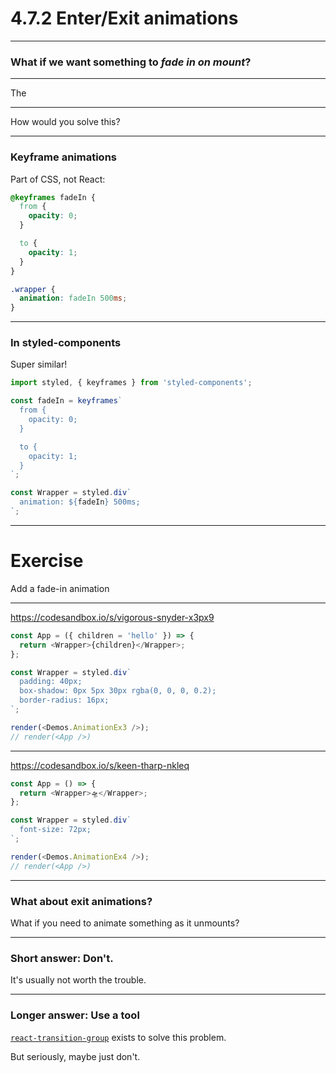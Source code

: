 # 4.7.2 Enter/Exit animations

---

### What if we want something to _fade in on mount_?

---

The <FadeDemo />

---

How would you solve this?

---

### Keyframe animations

Part of CSS, not React:

```css
@keyframes fadeIn {
  from {
    opacity: 0;
  }

  to {
    opacity: 1;
  }
}

.wrapper {
  animation: fadeIn 500ms;
}
```

---

### In styled-components

Super similar!

```js
import styled, { keyframes } from 'styled-components';

const fadeIn = keyframes`
  from {
    opacity: 0;
  }

  to {
    opacity: 1;
  }
`;

const Wrapper = styled.div`
  animation: ${fadeIn} 500ms;
`;
```

---

# Exercise

Add a fade-in animation

---

https://codesandbox.io/s/vigorous-snyder-x3px9

```js live=true split=[70,30]
const App = ({ children = 'hello' }) => {
  return <Wrapper>{children}</Wrapper>;
};

const Wrapper = styled.div`
  padding: 40px;
  box-shadow: 0px 5px 30px rgba(0, 0, 0, 0.2);
  border-radius: 16px;
`;

render(<Demos.AnimationEx3 />);
// render(<App />)
```

---

https://codesandbox.io/s/keen-tharp-nkleq

```js live=true split=[70,30]
const App = () => {
  return <Wrapper>🛸</Wrapper>;
};

const Wrapper = styled.div`
  font-size: 72px;
`;

render(<Demos.AnimationEx4 />);
// render(<App />)
```

---

### What about exit animations?

What if you need to animate something as it unmounts?

---

### Short answer: Don't.

It's usually not worth the trouble.

---

### Longer answer: Use a tool

[`react-transition-group`](https://reactcommunity.org/react-transition-group/) exists to solve this problem.

But seriously, maybe just don't.
